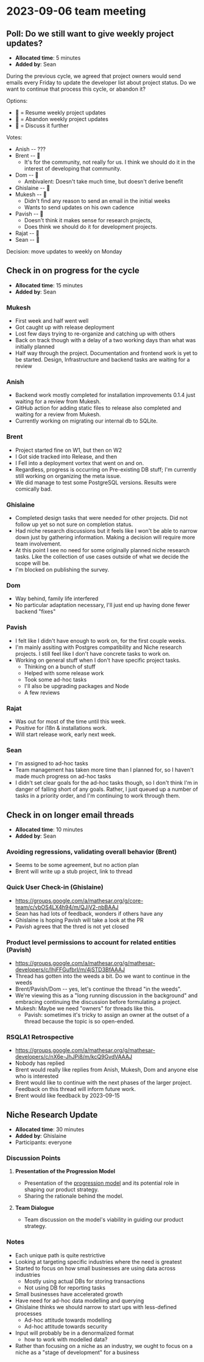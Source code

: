 # 2023-09-06 team meeting

## Poll: Do we still want to give weekly project updates?

- **Allocated time**:  5 minutes
- **Added by**:  Sean

During the previous cycle, we agreed that project owners would send emails every Friday to update the developer list about project status. Do we want to continue that process this cycle, or abandon it?

Options:

- 📣 = Resume weekly project updates
- 🚫 = Abandon weekly project updates
- 💬 = Discuss it further

Votes:

- Anish -- ???
- Brent -- 📣
    - It's for the community, not really for us. I think we should do it in the interest of developing that community.
- Dom -- 💬
    - Ambivalent: Doesn't take much time, but doesn't derive benefit
- Ghislaine -- 🚫
- Mukesh -- 💬
    - Didn't find any reason to send an email in the initial weeks
    - Wants to send updates on his own cadence
- Pavish -- 💬
    - Doesn't think it makes sense for research projects,
    - Does think we should do it for development projects.
- Rajat -- 📣
- Sean -- 🚫

Decision: move updates to weekly on Monday


## Check in on progress for the cycle

- **Allocated time**:  15 minutes
- **Added by**: Sean

### Mukesh
- First week and half went well
- Got caught up with release deployment
- Lost few days trying to re-organize and catching up with others
- Back on track though with a delay of a two working days than what was initially planned
- Half way through the project. Documentation and frontend work is yet to be started. Design, Infrastructure and backend tasks are waiting for a review

### Anish
- Backend work mostly completed for installation improvements 0.1.4 just waiting for a review from Mukesh.
- GitHub action for adding static files to release also completed and waiting for a review from Mukesh.
- Currently working on migrating our internal db to SQLite.

### Brent
- Project started fine on W1, but then on W2
- I Got side tracked into Release, and then
- I Fell into a deployment vortex that went on and on.
- Regardless, progress is occurring on Pre-existing DB stuff; I'm currently still working on organizing the meta issue.
- We did manage to test some PostgreSQL versions. Results were comically bad.

### Ghislaine
- Completed design tasks that were needed for other projects. Did not follow up yet so not sure on completion status.
- Had niche research discussions but it feels like I won't be able to narrow down just by gathering information. Making a decision will require more team involvement.
- At this point I see no need for some originally planned niche research tasks. Like the collection of use cases outside of what we decide the scope will be.
- I'm blocked on publishing the survey.

### Dom
- Way behind, family life interfered
- No particular adaptation necessary, I'll just end up having done fewer backend "fixes"

### Pavish
- I felt like I didn't have enough to work on, for the first couple weeks.
- I'm mainly assiting with Postgres compatibility and Niche research projects. I still feel like I don't have concrete tasks to work on.
- Working on general stuff when I don't have specific project tasks.
    - Thinking on a bunch of stuff
    - Helped with some release work
    - Took some ad-hoc tasks
    - I'll also be upgrading packages and Node
    - A few reviews

### Rajat

- Was out for most of the time until this week.
- Positive for i18n & installations work. 
- Will start release work, early next week. 

### Sean

- I'm assigned to ad-hoc tasks
- Team management has taken more time than I planned for, so I haven't made much progress on ad-hoc tasks
- I didn't set clear goals for the ad-hoc tasks though, so I don't think I'm in danger of falling short of any goals. Rather, I just queued up a number of tasks in a priority order, and I'm continuing to work through them.


## Check in on longer email threads

- **Allocated time**:  10 minutes
- **Added by**: Sean

### Avoiding regressions, validating overall behavior (Brent)

- Seems to be some agreement, but no action plan
- Brent will write up a stub project, link to thread


### Quick User Check-in (Ghislaine)

- https://groups.google.com/a/mathesar.org/g/core-team/c/vbOS4LX4h94/m/QJjV2-nbBAAJ
- Sean has had lots of feedback, wonders if others have any
- Ghislaine is hoping Pavish will take a look at the PR
- Pavish agrees that the thred is not yet closed

### Product level permissions to account for related entities (Pavish)

- https://groups.google.com/a/mathesar.org/g/mathesar-developers/c/lhjFFGufbrI/m/4jSTD3BfAAAJ
- Thread has gotten into the weeds a bit. Do we want to continue in the weeds
- Brent/Pavish/Dom -- yes, let's continue the thread "in the weeds".
- We're viewing this as a "long running discussion in the background" and embracing continuing the discussion before formulating a project.
- Mukesh: Maybe we need "owners" for threads like this.
    - Pavish: sometimes it's tricky to assign an owner at the outset of a thread because the topic is so open-ended.

### RSQLA1 Retrospective

- https://groups.google.com/a/mathesar.org/g/mathesar-developers/c/nX6e-JhJPi8/m/kcQ9GvdVAAAJ
- Nobody has replied
- Brent would really like replies from Anish, Mukesh, Dom and anyone else who is interested
- Brent would like to continue with the next phases of the larger project. Feedback on this thread will inform future work.
- Brent would like feedback by 2023-09-15

## Niche Research Update

- **Allocated time**:  30 minutes
- **Added by**:  Ghislaine
- Participants: everyone

### Discussion Points

1. **Presentation of the Progression Model**
    - Presentation of the [progression model](https://hackmd.io/@mathesar/rk4qAhBRn) and its potential role in shaping our product strategy.
    - Sharing the rationale behind the model.

2. **Team Dialogue**
   - Team discussion on the model's viability in guiding our product strategy.


### Notes

- Each unique path is quite restrictive
- Looking at targeting specific industries where the need is greatest
- Started to focus on how small businesses are using data across industries
    - Mostly using actual DBs for storing transactions
    - Not using DB for reporting tasks
- Small businesses have accelerated growth
- Have need for ad-hoc data modelling and querying
- Ghislaine thinks we should narrow to start ups with less-defined processes
    - Ad-hoc attitude towards modelling 
    - Ad-hoc attitude towards security
- Input will probably be in a denormalized format
    - how to work with modelled data?
- Rather than focusing on a niche as an industry, we ought to focus on a niche as a "stage of development" for a business
